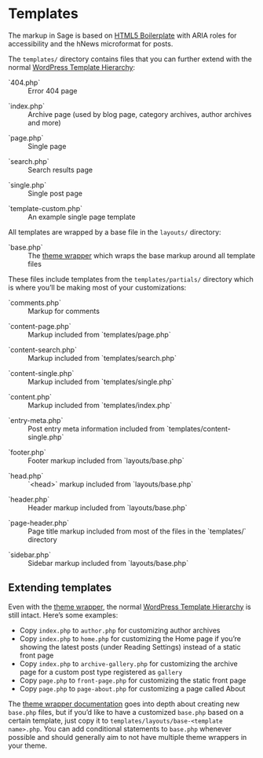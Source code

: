 # Templates

The markup in Sage is based on [HTML5 Boilerplate](http://html5boilerplate.com/) with ARIA roles for accessibility and the hNews microformat for posts.

The `templates/` directory contains files that you can further extend with the normal [WordPress Template Hierarchy](http://codex.wordpress.org/Template_Hierarchy):

<dl class="dl-horizontal">
  <dt>`404.php`</dt>
  <dd>Error 404 page</dd>
</dl>
<dl class="dl-horizontal">
  <dt>`index.php`</dt>
  <dd>Archive page (used by blog page, category archives, author archives and more)</dd>
</dl>
<dl class="dl-horizontal">
  <dt>`page.php`</dt>
  <dd>Single page</dd>
</dl>
<dl class="dl-horizontal">
  <dt>`search.php`</dt>
  <dd>Search results page</dd>
</dl>
<dl class="dl-horizontal">
  <dt>`single.php`</dt>
  <dd>Single post page</dd>
</dl>
<dl class="dl-horizontal">
  <dt>`template-custom.php`</dt>
  <dd>An example single page template</dd>
</dl>

All templates are wrapped by a base file in the `layouts/` directory:

<dl class="dl-horizontal">
  <dt>`base.php`</dt>
  <dd>The <a href="/sage/docs/theme-wrapper/">theme wrapper</a> which wraps the base markup around all template files</dd>
</dl>

These files include templates from the `templates/partials/` directory which is where you&rsquo;ll be making most of your customizations:

<dl class="dl-horizontal">
  <dt>`comments.php`</dt>
  <dd>Markup for comments</dd>
</dl>
<dl class="dl-horizontal">
  <dt>`content-page.php`</dt>
  <dd>Markup included from `templates/page.php`</dd>
</dl>
<dl class="dl-horizontal">
  <dt>`content-search.php`</dt>
  <dd>Markup included from `templates/search.php`</dd>
</dl>
<dl class="dl-horizontal">
  <dt>`content-single.php`</dt>
  <dd>Markup included from `templates/single.php`</dd>
</dl>
<dl class="dl-horizontal">
  <dt>`content.php`</dt>
  <dd>Markup included from `templates/index.php`</dd>
</dl>
<dl class="dl-horizontal">
  <dt>`entry-meta.php`</dt>
  <dd>Post entry meta information included from `templates/content-single.php`</dd>
</dl>
<dl class="dl-horizontal">
  <dt>`footer.php`</dt>
  <dd>Footer markup included from `layouts/base.php`</dd>
</dl>
<dl class="dl-horizontal">
  <dt>`head.php`</dt>
  <dd>`&lt;head&gt;` markup included from `layouts/base.php`</dd>
</dl>
<dl class="dl-horizontal">
  <dt>`header.php`</dt>
  <dd>Header markup included from `layouts/base.php`</dd>
</dl>
<dl class="dl-horizontal">
  <dt>`page-header.php`</dt>
  <dd>Page title markup included from most of the files in the `templates/` directory</dd>
</dl>
<dl class="dl-horizontal">
  <dt>`sidebar.php`</dt>
  <dd>Sidebar markup included from `layouts/base.php`</dd>
</dl>

## Extending templates

Even with the [theme wrapper](/sage/docs/theme-wrapper/), the normal [WordPress Template Hierarchy](http://codex.wordpress.org/Template_Hierarchy) is still intact. Here’s some examples:

- Copy `index.php` to `author.php` for customizing author archives
- Copy `index.php` to `home.php` for customizing the Home page if you’re showing the latest posts (under Reading Settings) instead of a static front page
- Copy `index.php` to `archive-gallery.php` for customizing the archive page for a custom post type registered as `gallery`
- Copy `page.php` to `front-page.php` for customizing the static front page
- Copy `page.php` to `page-about.php` for customizing a page called About

The [theme wrapper documentation](/sage/docs/theme-wrapper/) goes into depth about creating new `base.php` files, but if you’d like to have a customized `base.php` based on a certain template, just copy it to `templates/layouts/base-<template name>.php`. You can add conditional statements to `base.php` whenever possible and should generally aim to not have multiple theme wrappers in your theme.
